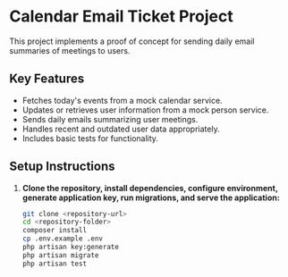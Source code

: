 # Calendar Email Ticket Project

This project implements a proof of concept for sending daily email summaries of meetings to users.

## Key Features

- Fetches today's events from a mock calendar service.
- Updates or retrieves user information from a mock person service.
- Sends daily emails summarizing user meetings.
- Handles recent and outdated user data appropriately.
- Includes basic tests for functionality.

## Setup Instructions

1. **Clone the repository, install dependencies, configure environment, generate application key, run migrations, and serve the application:**
   ```bash
   git clone <repository-url>
   cd <repository-folder>
   composer install
   cp .env.example .env
   php artisan key:generate
   php artisan migrate
   php artisan test
